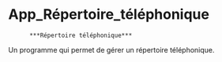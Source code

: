 # App_Répertoire_téléphonique
          ***Répertoire téléphonique***
Un programme qui permet de gérer un répertoire téléphonique.
